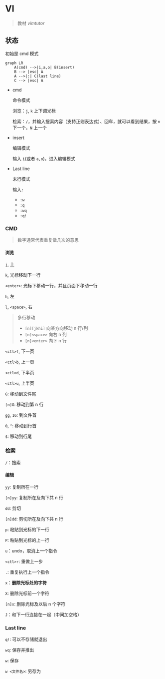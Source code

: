 # VI

> 教材 _vimtutor_

## 状态

初始是 cmd 模式

```mermaid
graph LR
	A(cmd) -->|i,a,o| B(insert)
	B --> |esc| A
	A -->|:| C(last line)
	C --> |esc| A
```

- cmd

  命令模式

  浏览：`j`, `k` 上下调光标

  检索：`/`，并输入搜索内容（支持正则表达式）、回车，就可以看到结果，按 `n` 下一个，`N` 上一个

- insert

  编辑模式

  输入 `i`(或者 `a,o`)，进入编辑模式

- Last line

  末行模式

  输入`:`

  - `:w`
  - `:q`
  - `:wq`
  - `:q!`

### CMD

> 数字通常代表重复做几次的意思

#### 浏览

`j`, 上

`k`, 光标移动下一行

`<enter>`: 光标下移动一行，并且页面下移动一行

`h`, 左

`l`, `<space>`, 右

> 多行移动
>
> - `[n][jkhi]` 向某方向移动 n 行/列
> - `[n]<space>` 向右 n 列
> - `[n]<enter>` 向下 n 行

`<ctl>f`, 下一页

`<ctl>b`, 上一页

`<ctl>d`, 下半页

`<ctl>u`, 上半页

`G`: 移动到文件尾

`[n]G`: 移动到第 n 行

`gg`, `1G`: 到文件首

`0`, `^`: 移动到行首

`$`: 移动到行尾

### 检索

`/`：搜索

#### 编辑

`yy`: 复制所在一行

`[n]yy`: 复制所在及向下共 n 行

`dd`: 剪切

`[n]dd`: 剪切所在及向下共 n 行

`p`: 粘贴到光标的下一行

`P`: 粘贴到光标的上一行

`u`：undo，取消上一个指令

`<ctl>r`: 重做上一步

`.`: 重复执行上一个指令

`x`：**删除光标处的字符**

`X`: 删除光标前一个字符

`[n]x`: 删除光标及以后 n 个字符

`J`：和下一行连接在一起（中间加空格）

### Last line

`q!`: 可以不存储就退出

`wq`: 保存并推出

`w`: 保存

`w <文件名>`: 另存为
